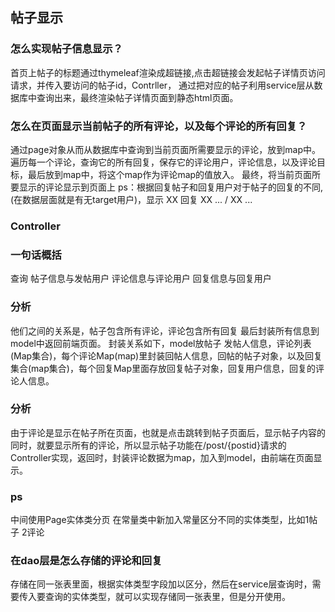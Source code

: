 ## 帖子显示
### 怎么实现帖子信息显示？
首页上帖子的标题通过thymeleaf渲染成超链接,点击超链接会发起帖子详情页访问请求，并传入要访问的帖子id，Contrller，
通过把对应的帖子利用service层从数据库中查询出来，最终渲染帖子详情页面到静态html页面。

### 怎么在页面显示当前帖子的所有评论，以及每个评论的所有回复？
通过page对象从而从数据库中查询到当前页面所需要显示的评论，放到map中。
遍历每一个评论，查询它的所有回复，保存它的评论用户，评论信息，以及评论目标，最后放到map中，将这个map作为评论map的值放入。
最终，将当前页面所要显示的评论显示到页面上
ps：根据回复帖子和回复用户对于帖子的回复的不同,(在数据层面就是有无target用户)，显示   XX 回复 XX ... / XX ... 


### Controller
### 一句话概括
查询
帖子信息与发帖用户
评论信息与评论用户
回复信息与回复用户
### 分析
他们之间的关系是，帖子包含所有评论，评论包含所有回复 
最后封装所有信息到model中返回前端页面。
封装关系如下，model放帖子  发帖人信息，评论列表(Map集合)，每个评论Map(map)里封装回帖人信息，回帖的帖子对象，以及回复集合(map集合)，每个回复Map里面存放回复帖子对象，回复用户信息，回复的评论人信息。
### 分析
由于评论是显示在帖子所在页面，也就是点击跳转到帖子页面后，显示帖子内容的同时，就要显示所有的评论，所以显示帖子功能在/post/{postid}请求的Controller实现，返回时，封装评论数据为map，加入到model，由前端在页面显示。
### ps
中间使用Page实体类分页
在常量类中新加入常量区分不同的实体类型，比如1帖子 2评论


### 在dao层是怎么存储的评论和回复
存储在同一张表里面，根据实体类型字段加以区分，然后在service层查询时，需要传入要查询的实体类型，就可以实现存储同一张表里，但是分开使用。

